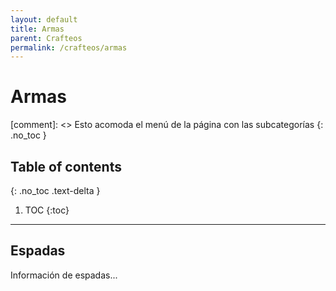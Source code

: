 ```yaml
---
layout: default
title: Armas
parent: Crafteos
permalink: /crafteos/armas
---
```


# Armas
[comment]: <> Esto acomoda el menú de la página con las subcategorías
{: .no_toc }
## Table of contents
{: .no_toc .text-delta }
1. TOC
{:toc}

---

## Espadas

Información de espadas...